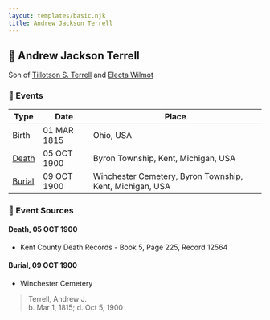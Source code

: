 ```yaml
---
layout: templates/basic.njk
title: Andrew Jackson Terrell
---
```

## 🔵 Andrew Jackson Terrell

Son of [Tillotson S. Terrell](/people/2/25548435) and [Electa Wilmot](/people/7/77370498)

### 📆 Events

Type | Date | Place
------ | ------ | ------
Birth | 01 MAR 1815 | Ohio, USA
[Death](#event-event-3) | 05 OCT 1900 | Byron Township, Kent, Michigan, USA
[Burial](#event-event-4) | 09 OCT 1900 | Winchester Cemetery, Byron Township, Kent, Michigan, USA

### 📰 Event Sources

#### <a id="event-event-3"></a> Death, 05 OCT 1900
* Kent County Death Records  - Book 5, Page 225, Record 12564

#### <a id="event-event-4"></a> Burial, 09 OCT 1900
* Winchester Cemetery
>   
  > Terrell, Andrew J.  
  > b. Mar 1, 1815; d. Oct 5, 1900
